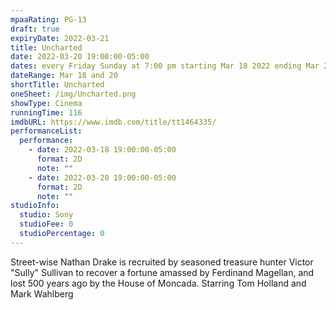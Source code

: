 ```yaml
---
mpaaRating: PG-13
draft: true
expiryDate: 2022-03-21
title: Uncharted
date: 2022-03-20 19:00:00-05:00
dates: every Friday Sunday at 7:00 pm starting Mar 18 2022 ending Mar 20 2022
dateRange: Mar 18 and 20
shortTitle: Uncharted
oneSheet: /img/Uncharted.png
showType: Cinema
runningTime: 116
imdbURL: https://www.imdb.com/title/tt1464335/
performanceList:
  performance:
    - date: 2022-03-18 19:00:00-05:00
      format: 2D
      note: ""
    - date: 2022-03-20 19:00:00-05:00
      format: 2D
      note: ""
studioInfo:
  studio: Sony
  studioFee: 0
  studioPercentage: 0
---
```


Street-wise Nathan Drake is recruited by seasoned treasure hunter Victor "Sully" Sullivan to recover a fortune amassed by Ferdinand Magellan, and lost 500 years ago by the House of Moncada. Starring Tom Holland and Mark Wahlberg
